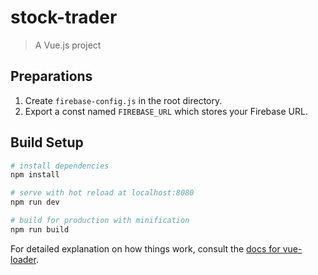 # stock-trader

> A Vue.js project

## Preparations
1. Create `firebase-config.js` in the root directory.
2. Export a const named `FIREBASE_URL` which stores your Firebase URL.

## Build Setup

``` bash
# install dependencies
npm install

# serve with hot reload at localhost:8080
npm run dev

# build for production with minification
npm run build
```

For detailed explanation on how things work, consult the [docs for vue-loader](http://vuejs.github.io/vue-loader).
